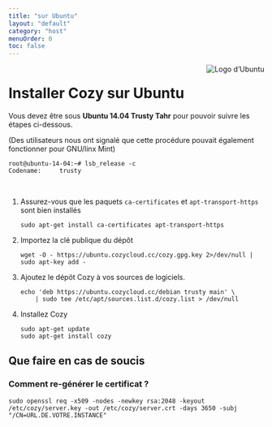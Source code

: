 ```yaml
---
title: "sur Ubuntu"
layout: "default"
category: "host"
menuOrder: 0
toc: false
---
```



<div style="height: 0; overflow: shown; text-align: right">
<img alt="Logo d’Ubuntu" src="/assets/images/ubuntu-logo.png">
</div>

# Installer Cozy sur Ubuntu

Vous devez être sous **Ubuntu 14.04 Trusty Tahr** pour pouvoir suivre les étapes ci-dessous.

(Des utilisateurs nous ont signalé que cette procédure pouvait également fonctionner pour GNU/linx Mint)

```
root@ubuntu-14-04:~# lsb_release -c
Codename:     trusty
```

<br>

1. Assurez-vous que les paquets `ca-certificates` et `apt-transport-https` sont bien installés
    ```
    sudo apt-get install ca-certificates apt-transport-https
    ```
2. Importez la clé publique du dépôt
    ```
    wget -O - https://ubuntu.cozycloud.cc/cozy.gpg.key 2>/dev/null | sudo apt-key add -
    ```
3. Ajoutez le dépôt Cozy à vos sources de logiciels.
    ```
    echo 'deb https://ubuntu.cozycloud.cc/debian trusty main' \ 
        | sudo tee /etc/apt/sources.list.d/cozy.list > /dev/null
    ```
4. Installez Cozy
    ```
    sudo apt-get update
    sudo apt-get install cozy
    ```

## Que faire en cas de soucis

### Comment re-générer le certificat ?

    sudo openssl req -x509 -nodes -newkey rsa:2048 -keyout /etc/cozy/server.key -out /etc/cozy/server.crt -days 3650 -subj "/CN=URL.DE.VOTRE.INSTANCE"
